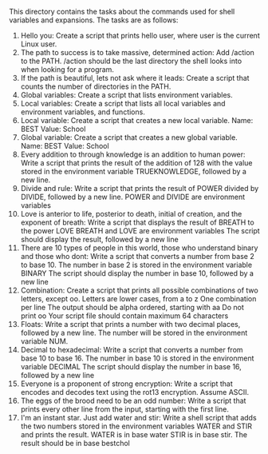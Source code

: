 This directory contains the tasks about the commands used for shell variables and expansions. The tasks are as follows:
1. Hello you: Create a script that prints hello user, where user is the current Linux user.
2. The path to success is to take massive, determined action: Add /action to the PATH. /action should be the last directory the shell looks into when looking for a program.
3. If the path is beautiful, lets not ask where it leads: Create a script that counts the number of directories in the PATH.
4. Global variables: Create a script that lists environment variables.
5. Local variables: Create a script that lists all local variables and environment variables, and functions.
6. Local variable: Create a script that creates a new local variable.
	Name: BEST
	Value: School
7. Global variable: Create a script that creates a new global variable.
	Name: BEST
	Value: School
8. Every addition to through knowledge is an addition to human power: Write a script that prints the result of the addition of 128 with the value stored in the environment variable TRUEKNOWLEDGE, followed by a new line.
9. Divide and rule: Write a script that prints the result of POWER divided by DIVIDE, followed by a new line.
POWER and DIVIDE are environment variables
10. Love is anterior to life, posterior to death, initial of creation, and the exponent of breath: Write a script that displays the result of BREATH to the power LOVE
	BREATH and LOVE are environment variables
	The script should display the result, followed by a new line
11. There are 10 types of people in this world, those who understand binary and those who dont: Write a script that converts a number from base 2 to base 10.
	The number in base 2 is stored in the environment variable BINARY
	The script should display the number in base 10, followed by a new line
12. Combination: Create a script that prints all possible combinations of two letters, except oo.
	Letters are lower cases, from a to z
	One combination per line
	The output should be alpha ordered, starting with aa
	Do not print oo
	Your script file should contain maximum 64 characters
13. Floats: Write a script that prints a number with two decimal places, followed by a new line.
	The number will be stored in the environment variable NUM.
14. Decimal to hexadecimal: Write a script that converts a number from base 10 to base 16.
	The number in base 10 is stored in the environment variable DECIMAL
	The script should display the number in base 16, followed by a new line
15. Everyone is a proponent of strong encryption: Write a script that encodes and decodes text using the rot13 encryption. Assume ASCII.
16. The eggs of the brood need to be an odd number: Write a script that prints every other line from the input, starting with the first line.
17. I'm an instant star. Just add water and stir: Write a shell script that adds the two numbers stored in the environment variables WATER and STIR and prints the result.
	WATER is in base water
	STIR is in base stir.
	The result should be in base bestchol
